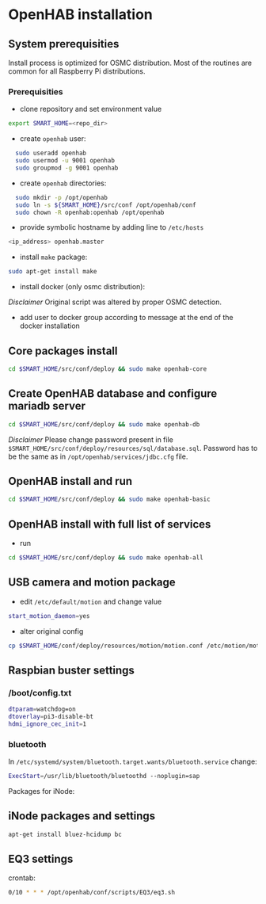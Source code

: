 # OpenHAB installation

## System prerequisities

Install process is optimized for OSMC distribution. Most of the routines are common for all Raspberry Pi distributions.

### Prerequisities

- clone repository and set environment value

```bash
export SMART_HOME=<repo_dir>
```

- create `openhab` user:

```bash
  sudo useradd openhab
  sudo usermod -u 9001 openhab
  sudo groupmod -g 9001 openhab
```

- create `openhab` directories:

```bash
  sudo mkdir -p /opt/openhab
  sudo ln -s ${SMART_HOME}/src/conf /opt/openhab/conf
  sudo chown -R openhab:openhab /opt/openhab
```

- provide symbolic hostname by adding line to `/etc/hosts`

```bash
<ip_address> openhab.master
```

- install `make` package:

```bash
sudo apt-get install make
```

- install docker (only osmc distribution):

_Disclaimer_ Original script was altered by proper OSMC detection.

- add user to docker group according to message at the end of the docker installation

## Core packages install

```bash
cd $SMART_HOME/src/conf/deploy && sudo make openhab-core
```

## Create OpenHAB database and configure mariadb server

```bash
cd $SMART_HOME/src/conf/deploy && sudo make openhab-db
```

_Disclaimer_ Please change password present in file `$SMART_HOME/src/conf/deploy/resources/sql/database.sql`. Password has to be the same as in `/opt/openhab/services/jdbc.cfg` file.

## OpenHAB install and run

```bash
cd $SMART_HOME/src/conf/deploy && sudo make openhab-basic
```

## OpenHAB install with full list of services

- run

```bash
cd $SMART_HOME/src/conf/deploy && sudo make openhab-all
```

## USB camera and motion package

- edit `/etc/default/motion` and change value

```bash
start_motion_daemon=yes
```

- alter original config

```bash
cp $SMART_HOME/conf/deploy/resources/motion/motion.conf /etc/motion/motion/conf
```

## Raspbian buster settings

### /boot/config.txt

```bash
dtparam=watchdog=on
dtoverlay=pi3-disable-bt
hdmi_ignore_cec_init=1
```

### bluetooth

In `/etc/systemd/system/bluetooth.target.wants/bluetooth.service` change:

```bash
ExecStart=/usr/lib/bluetooth/bluetoothd --noplugin=sap
```

Packages for iNode:

## iNode packages and settings

```bash
apt-get install bluez-hcidump bc
```

## EQ3 settings

crontab:

```bash
0/10 * * * /opt/openhab/conf/scripts/EQ3/eq3.sh
```
